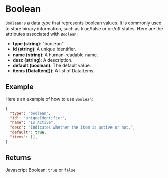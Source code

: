 # Boolean

`Boolean` is a data type that represents boolean values. It is commonly used to store binary information, such as true/false or on/off states. Here are the attributes associated with `Boolean`:

- **type (string)**: "boolean"
- **id (string)**: A unique identifier.
- **name (string)**: A human-readable name.
- **desc (string)**: A description.
- **default (boolean)**: The default value.
- **items (DataItem[])**: A list of DataItems.

## Example

Here's an example of how to use `Boolean`:

```json
{
  "type": "boolean",
  "id": "uniqueIdentifier",
  "name": "Is Active",
  "desc": "Indicates whether the item is active or not.",
  "default": true,
  "items": [],
}
```

## Returns
Javascript Boolean: `true` or `false`
